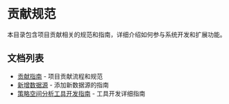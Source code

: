 # 贡献规范

本目录包含项目贡献相关的规范和指南，详细介绍如何参与系统开发和扩展功能。

## 文档列表

- [贡献指南](./贡献指南.md) - 项目贡献流程和规范
- [新增数据源](./新增数据源.md) - 添加新数据源的指南
- [策略空间分析工具开发指南](./策略空间分析工具开发指南.md) - 工具开发详细指南 